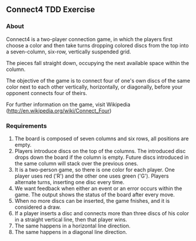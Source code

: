 ## Connect4 TDD Exercise

### About
Connect4 is a two-player connection game, in which the players first
choose a color and then take turns dropping colored discs from the top
into a seven-column, six-row, vertically suspended grid.  

The pieces fall straight down, occupying the next available space within the column.  

The objective of the game is to connect four of one's own discs of the same
color next to each other vertically, horizontally, or diagonally, before your
opponent connects four of theirs.  

For further information on the game, visit Wikipedia
(http://en.wikipedia.org/wiki/Connect_Four)

### Requirements
1. The board is composed of seven columns and six rows, all positions
   are empty.
2. Players introduce discs on the top of the columns. The introduced disc drops
   down the board if the column is empty. Future discs introduced in the same
   column will stack over the previous ones.
3. It is a two-person game, so there is one color for each player. One player uses
   red ('R') and the other one uses green ('G'). Players alternate turns, inserting
   one disc every time.
4. We want feedback when either an event or an error occurs within the game.
   The output shows the status of the board after every move.
5. When no more discs can be inserted, the game fnishes, and it is considered
   a draw.
6. If a player inserts a disc and connects more than three discs of his color in a
   straight vertical line, then that player wins.
7. The same happens in a horizontal line direction.
8. The same happens in a diagonal line direction. 

